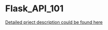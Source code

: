 # Flask_API_101

[Detailed prject description could be found here](https://docs.google.com/document/d/1Ji7CX70ZQCaUcLYL4JS9rUaYSwIWoZ0X20Jv_fUVfTE/edit?usp=sharing)